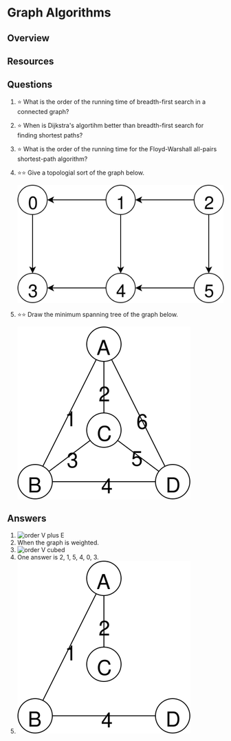 # Graph Algorithms
## Overview
## Resources
## Questions
1. :star: What is the order of the running time of breadth-first search in a connected graph?
1. :star: When is Dijkstra's algortihm better than breadth-first search for finding shortest paths?
1. :star: What is the order of the running time for the Floyd-Warshall all-pairs shortest-path algorithm?
1. :star::star: Give a topologial sort of the graph below.

    ![There are 6 vertices. 0 points to 3, 1 to 0 and 4, 2 to 1 and 5, 4 to 3, and 5 to 4.](toposort.svg)
1. :star::star: Draw the minimum spanning tree of the graph below.

    ![There are 4 vertices, labeled A through D. The weight along the edge AB is 1, AC is 2, AD is 6, BC is 3, BD is 4, and CD is 5.](mst.svg)
    
## Answers
1. ![order V plus E](https://latex.codecogs.com/svg.latex?\Theta(V+E))
1. When the graph is weighted.
1. ![order V cubed](https://latex.codecogs.com/svg.latex?\Theta(V^3))
1. One answer is 2, 1, 5, 4, 0, 3.
1.
    ![The edges of weights 1, 2, and 4 are included.](mst_solved.svg)
